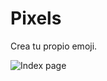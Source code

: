 # Pixels
Crea tu propio emoji.

![Index page](https://www.brunosanz.com/wp-content/uploads/2022/09/pixels-rotated.jpg)
